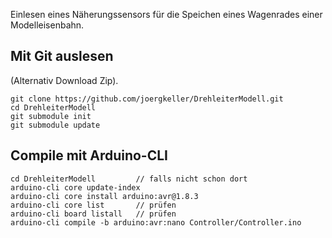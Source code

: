 Einlesen eines Näherungssensors für die Speichen eines Wagenrades einer Modelleisenbahn.

## Mit Git auslesen
(Alternativ Download Zip).
```
git clone https://github.com/joergkeller/DrehleiterModell.git
cd DrehleiterModell
git submodule init
git submodule update
```

## Compile mit Arduino-CLI
```
cd DrehleiterModell         // falls nicht schon dort
arduino-cli core update-index
arduino-cli core install arduino:avr@1.8.3
arduino-cli core list       // prüfen
arduino-cli board listall   // prüfen
arduino-cli compile -b arduino:avr:nano Controller/Controller.ino
```

